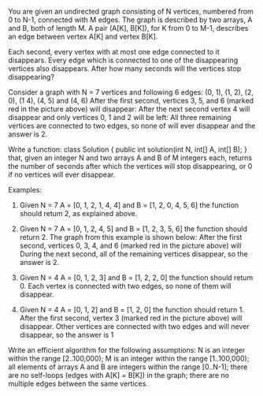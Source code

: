 You are given an undirected graph consisting of N vertices, numbered from 0 to N-1, connected with M edges. The graph is described by two arrays, A and B, both of length M. A pair (A[K], B[K]), for K from 0 to M-1, describes an edge between vertex A[K] and vertex B[K].

Each second, every vertex with at most one edge connected to it disappears. Every edge which is connected to one of the disappearing vertices also disappears.
After how many seconds will the vertices stop disappearing?

Consider a graph with N = 7 vertices and following 6 edges: (0, 1), (1, 2), (2, 0), (1 4), (4, 5) and (4, 6)
After the first second, vertices 3, 5, and 6 (marked red in the picture above) will disappear:
After the next second vertex 4 will disappear and only vertices 0, 1 and 2 will be left:
All three remaining vertices are connected to two edges, so none of will ever disappear and the answer is 2.

Write a function:
class Solution { public int solution(int N, int[] A, int[] B); }
that, given an integer N and two arrays A and B of M integers each, returns the number of seconds after which the vertices will stop disappearing, or 0 if no vertices will ever disappear.

Examples:
1. Given N = 7 A = [0, 1, 2, 1, 4, 4] and B = [1, 2, 0, 4, 5, 6] the function should retum 2, as explained above.

2. Given N = 7 A = [0, 1, 2, 4, 5] and B = [1, 2, 3, 5, 6] the function should return 2. The graph from this example is shown below:
After the first second, vertices 0, 3, 4, and 6 (marked red in the picture above) will
During the next second, all of the remaining vertices disappear, so the answer is 2.

3. Given N = 4 A = [0, 1, 2, 3] and B = [1, 2, 2, 0] the function should retum 0. Each vertex is connected with two edges, so none of them will disappear.

4. Given N = 4 A = [0, 1, 2] and B = [1, 2, 0] the function should return 1.
After the first second, vertex 3 (marked red in the picture above) will disappear. Other vertices are connected with two edges and will never disappear, so the answer is 1

Write an efficient algorithm for the following assumptions:
N is an integer within the range [2..100,000);
M is an integer within the range [1..100,000);
all elements of arrays A and B are integers within the range [0..N-1]; there are no self-loops (edges with A[K] = B[K]) in the graph;
there are no multiple edges between the same vertices.